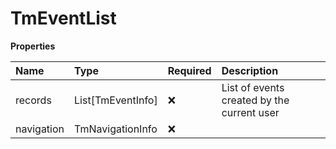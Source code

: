 # TmEventList

**Properties**

| Name       | Type              | Required | Description                                |
| :--------- | :---------------- | :------- | :----------------------------------------- |
| records    | List[TmEventInfo] | ❌       | List of events created by the current user |
| navigation | TmNavigationInfo  | ❌       |                                            |

<!-- This file was generated by liblab | https://liblab.com/ -->

